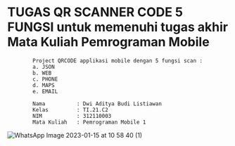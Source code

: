 # TUGAS QR SCANNER CODE 5 FUNGSI untuk memenuhi tugas akhir Mata Kuliah Pemrograman Mobile
            Project QRCODE applikasi mobile dengan 5 fungsi scan :
            a. JSON
            b. WEB
            c. PHONE
            d. MAPS
            e. EMAIL

            Nama          : Dwi Aditya Budi Listiawan
            Kelas         : TI.21.C2
            NIM           : 312110003
            Mata Kuliah   : Pemrograman Mobile 1



![WhatsApp Image 2023-01-15 at 10 58 40 (1)](https://user-images.githubusercontent.com/115923969/212522262-3dcbfcc6-8e1d-4de3-8f8a-775f7e2924b0.jpeg)

